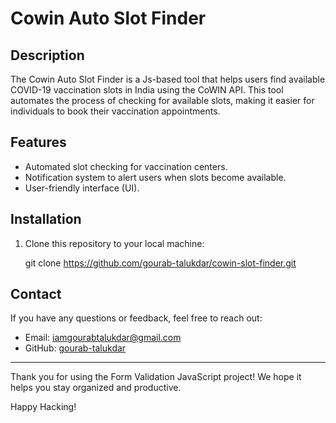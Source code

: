 # Cowin Auto Slot Finder

## Description

The Cowin Auto Slot Finder is a Js-based tool that helps users find available COVID-19 vaccination slots in India using the CoWIN API. This tool automates the process of checking for available slots, making it easier for individuals to book their vaccination appointments.

## Features

- Automated slot checking for vaccination centers.
- Notification system to alert users when slots become available.
- User-friendly interface (UI).

## Installation

1. Clone this repository to your local machine:

   git clone https://github.com/gourab-talukdar/cowin-slot-finder.git

## Contact

If you have any questions or feedback, feel free to reach out:

- Email: [iamgourabtalukdar@gmail.com](mailto:iamgourabtalukdar@gmail.com)
- GitHub: [gourab-talukdar](https://github.com/gourab-talukdar)

---

Thank you for using the Form Validation JavaScript project! We hope it helps you stay organized and productive.

Happy Hacking!